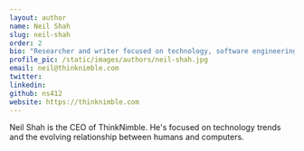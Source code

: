 ```yaml
---
layout: author
name: Neil Shah
slug: neil-shah
order: 2
bio: "Researcher and writer focused on technology, software engineering, and human-computer interaction."
profile_pic: /static/images/authors/neil-shah.jpg
email: neil@thinknimble.com
twitter:
linkedin:
github: ns412
website: https://thinknimble.com
---
```


Neil Shah is the CEO of ThinkNimble. He's focused on technology trends and the evolving relationship between humans and computers.
